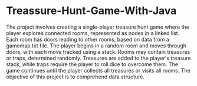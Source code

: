 # Treassure-Hunt-Game-With-Java
The project involves creating a single-player treasure hunt game where the player explores connected rooms, represented as nodes in a linked list. Each room has doors leading to other rooms, based on data from a gamemap.txt file. The player begins in a random room and moves through doors, with each move tracked using a stack. Rooms may contain treasures or traps, determined randomly. Treasures are added to the player's treasure stack, while traps require the player to roll dice to overcome them. The game continues until the player collects all treasures or visits all rooms. The objective of this project is to comprehend data structure.
